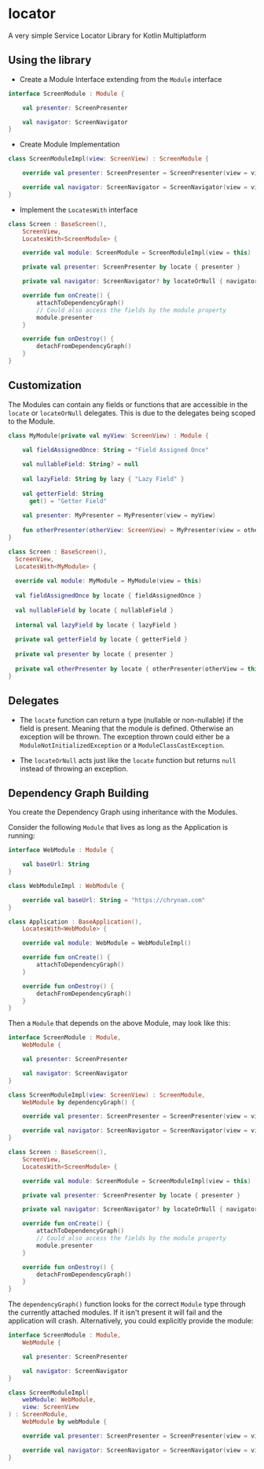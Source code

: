 # locator
A very simple Service Locator Library for Kotlin Multiplatform

## Using the library

* Create a Module Interface extending from the `Module` interface
```kotlin
interface ScreenModule : Module {

    val presenter: ScreenPresenter

    val navigator: ScreenNavigator
}
```

* Create Module Implementation
```kotlin
class ScreenModuleImpl(view: ScreenView) : ScreenModule {

    override val presenter: ScreenPresenter = ScreenPresenter(view = view)

    override val navigator: ScreenNavigator = ScreenNavigator(view = view)
}
```

* Implement the `LocatesWith` interface
```kotlin
class Screen : BaseScreen(),
    ScreenView,
    LocatesWith<ScreenModule> {

    override val module: ScreenModule = ScreenModuleImpl(view = this)

    private val presenter: ScreenPresenter by locate { presenter }

    private val navigator: ScreenNavigator? by locateOrNull { navigator }

    override fun onCreate() {
        attachToDependencyGraph()
        // Could also access the fields by the module property
        module.presenter
    }

    override fun onDestroy() {
        detachFromDependencyGraph()
    }
}
```

## Customization

The Modules can contain any fields or functions that are accessible in the `locate` or `locateOrNull` delegates. This is due to the delegates being scoped to the Module.
```kotlin
class MyModule(private val myView: ScreenView) : Module {

    val fieldAssignedOnce: String = "Field Assigned Once"
    
    val nullableField: String? = null
    
    val lazyField: String by lazy { "Lazy Field" }
    
    val getterField: String
      get() = "Getter Field"
      
    val presenter: MyPresenter = MyPresenter(view = myView)
    
    fun otherPresenter(otherView: ScreenView) = MyPresenter(view = otherView)
}

class Screen : BaseScreen(),
  ScreenView,
  LocatesWith<MyModule> {
  
  override val module: MyModule = MyModule(view = this)
  
  val fieldAssignedOnce by locate { fieldAssignedOnce }
  
  val nullableField by locate { nullableField }
  
  internal val lazyField by locate { lazyField }
  
  private val getterField by locate { getterField }
  
  private val presenter by locate { presenter }
  
  private val otherPresenter by locate { otherPresenter(otherView = this) }
}
```

## Delegates

* The `locate` function can return a type (nullable or non-nullable) if the field is present. Meaning that the module is defined. Otherwise an exception will be thrown. The exception thrown could either be a `ModuleNotInitializedException` or a `ModuleClassCastException`.

* The `locateOrNull` acts just like the `locate` function but returns `null` instead of throwing an exception.

## Dependency Graph Building

You create the Dependency Graph using inheritance with the Modules.

Consider the following `Module` that lives as long as the Application is running:
```kotlin
interface WebModule : Module {

    val baseUrl: String
}

class WebModuleImpl : WebModule {

    override val baseUrl: String = "https://chrynan.com"
}

class Application : BaseApplication(),
    LocatesWith<WebModule> {

    override val module: WebModule = WebModuleImpl()

    override fun onCreate() {
        attachToDependencyGraph()
    }

    override fun onDestroy() {
        detachFromDependencyGraph()
    }
}
```

Then a `Module` that depends on the above Module, may look like this:
```kotlin
interface ScreenModule : Module,
    WebModule {

    val presenter: ScreenPresenter

    val navigator: ScreenNavigator
}

class ScreenModuleImpl(view: ScreenView) : ScreenModule,
    WebModule by dependencyGraph() {

    override val presenter: ScreenPresenter = ScreenPresenter(view = view, baseUrl = baseUrl)

    override val navigator: ScreenNavigator = ScreenNavigator(view = view)
}

class Screen : BaseScreen(),
    ScreenView,
    LocatesWith<ScreenModule> {

    override val module: ScreenModule = ScreenModuleImpl(view = this)

    private val presenter: ScreenPresenter by locate { presenter }

    private val navigator: ScreenNavigator? by locateOrNull { navigator }

    override fun onCreate() {
        attachToDependencyGraph()
        // Could also access the fields by the module property
        module.presenter
    }

    override fun onDestroy() {
        detachFromDependencyGraph()
    }
}
```

The `dependencyGraph()` function looks for the correct `Module` type through the currently attached modules. If it isn't present it will fail and the application will crash. Alternatively, you could explicitly provide the module:
```kotlin
interface ScreenModule : Module,
    WebModule {

    val presenter: ScreenPresenter

    val navigator: ScreenNavigator
}

class ScreenModuleImpl(
    webModule: WebModule,
    view: ScreenView
) : ScreenModule,
    WebModule by webModule {

    override val presenter: ScreenPresenter = ScreenPresenter(view = view, baseUrl = baseUrl)

    override val navigator: ScreenNavigator = ScreenNavigator(view = view)
}
```
